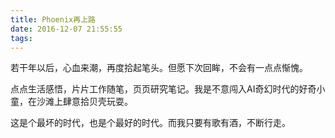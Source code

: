 ```yaml
---
title: Phoenix再上路
date: 2016-12-07 21:55:55
tags:
---
```


若干年以后，心血来潮，再度拾起笔头。但愿下次回眸，不会有一点点惭愧。

点点生活感悟，片片工作随笔，页页研究笔记。我是不意闯入AI奇幻时代的好奇小童，在沙滩上肆意拾贝壳玩耍。

这是个最坏的时代，也是个最好的时代。而我只要有歌有酒，不断行走。
